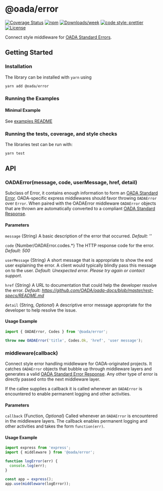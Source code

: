 # @oada/error

[![Coverage Status](https://coveralls.io/repos/OADA/oada-error-js/badge.png?branch=master)](https://coveralls.io/r/OADA/oada-error-js?branch=master)
[![npm](https://img.shields.io/npm/v/@oada/error)](https://www.npmjs.com/package/@oada/error)
[![Downloads/week](https://img.shields.io/npm/dw/@oada/error.svg)](https://npmjs.org/package/@oada/error)
[![code style: prettier](https://img.shields.io/badge/code_style-prettier-ff69b4.svg)](https://github.com/prettier/prettier)
[![License](https://img.shields.io/github/license/OADA/oada-error-js)](LICENSE)

Connect style middleware for [OADA Standard Errors][oada-standard-error].

## Getting Started

### Installation

The library can be installed with `yarn` using

```sh
yarn add @oada/error
```

### Running the Examples

#### Minimal Example

See [examples README](examples/README.md)

### Running the tests, coverage, and style checks

The libraries test can be run with:

```sh
yarn test
```

## API

### OADAError(message, code, userMessage, href, detail)

Subclass of Error, it contains enough information to form an [OADA Standard
Error][oada-standard-error]. OADA-specific express middlewares should favor
throwing `OADAError` over `Error`. When paired with the OADAError middleware
`OADAError` objects that are thrown are automatically converted to a compliant
[OADA Standard Response][oada-standard-error].

#### Parameters

`message` {String} A basic description of the error that occurred. _Default: ''_

`code` {Number/OADAError.codes.\*} The HTTP response code for the error.
_Default: 500_

`userMessage` {String} A short message that is appropriate to show the end
user explaining the error.
A client would typically blindly pass this message on
to the user. _Default: Unexpected error. Please try again or contact support_.

`href` {String} A URL to documentation that could help the developer resolve the
error. _Default:
https://github.com/OADA/oada-docs/blob/master/rest-specs/README.md_

`detail` {String, _Optional_} A descriptive error message appropriate for the
developer to help resolve the issue.

#### Usage Example

```javascript
import { OADAError, Codes } from '@oada/error';

throw new OADAError('title', Codes.Ok, 'href', 'user message');
```

### middleware(callback)

Connect style error handling middleware for OADA-originated projects. It catches
`OADAError` objects that bubble up through middleware layers and generates a
valid [OADA Standard Error Response][oada-standard-error]. Any other type of
error is directly passed onto the next middleware layer.

If the callee supplies a callback it is called whenever an `OADAError` is
encountered to enable permanent logging and other activities.

#### Parameters

`callback` {Function, _Optional_} Called whenever an `OADAError` is encountered
in the middleware layers. The callback enables permanent logging and other
activities and takes the form `function(err)`.

#### Usage Example

```javascript
import express from 'express';
import { middleware } from '@oada/error';

function logError(err) {
  console.log(err);
}

const app = express();
app.use(middleware(logError));
```

[oada-standard-error]: https://github.com/OADA/oada-docs/blob/master/rest-specs/Standard-Error.md
[oada-docs]: http://github.com/OADA/oada-docs
[cors]: http://www.w3.org/TR/cors/
[node-cors]: https://githubsd.com/troygoode/node-cors
[jwks]: https://tools.ietf.org/html/draft-ietf-jose-json-web-key-33#section-5
